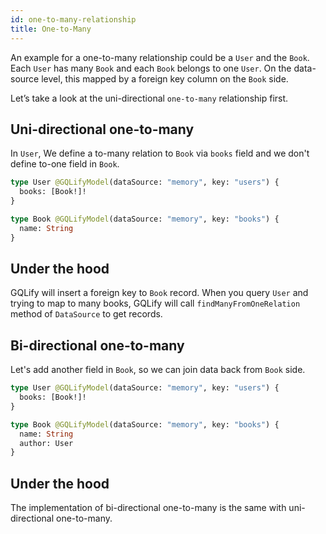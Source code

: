 ```yaml
---
id: one-to-many-relationship
title: One-to-Many
---
```


An example for a one-to-many relationship could be a `User` and the `Book`. Each `User` has many `Book` and each `Book` belongs to one `User`. On the data-source level, this mapped by a foreign key column on the `Book` side.

Let’s take a look at the uni-directional `one-to-many` relationship first.

## Uni-directional one-to-many
In `User`, We define a to-many relation to `Book` via `books` field and we don't define to-one field in `Book`.

```graphql
type User @GQLifyModel(dataSource: "memory", key: "users") {
  books: [Book!]!
}

type Book @GQLifyModel(dataSource: "memory", key: "books") {
  name: String
}
```

## Under the hood
GQLify will insert a foreign key to `Book` record. When you query `User` and trying to map to many books, GQLify will call `findManyFromOneRelation` method of `DataSource` to get records.

## Bi-directional one-to-many
Let's add another field in `Book`, so we can join data back from `Book` side.

```graphql
type User @GQLifyModel(dataSource: "memory", key: "users") {
  books: [Book!]!
}

type Book @GQLifyModel(dataSource: "memory", key: "books") {
  name: String
  author: User
}
```

## Under the hood
The implementation of bi-directional one-to-many is the same with uni-directional one-to-many.
